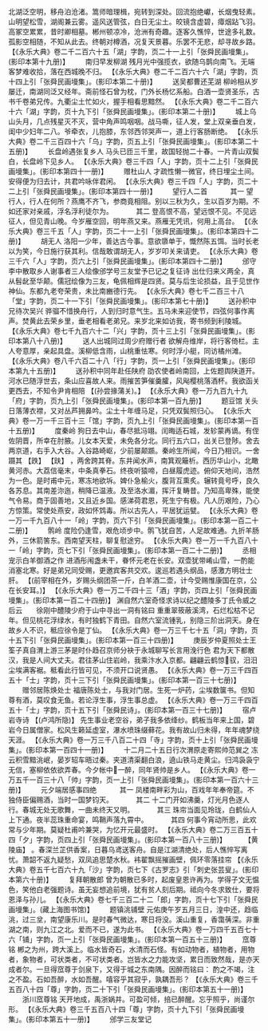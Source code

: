 <!-- { "loadSidebar": true } -->
北湖泛空明，移舟泊沧渚。篙师暗理楫，宛转到深处。回流抱绝巘，长烟曳轻素。山明望松雪，湖阁兼云雾。遥风送管弦，白日无尘土。皎镜含虚碧，瘴烟跕飞羽。高冢空累累，昔时卿相墓。郴州顿凉冷，沧洲有奇趣。逐客久憔悴，世途多礼数。孤影空相随，不知从此去。终朝对樽酒，况复天景暮。乐罢不无悲，却寻故乡路。
 【《永乐大典》卷二千二百六十五「湖」字韵，页二十一上引「张舜民画墁集」。(影印本第十九册)】 
　　南归早发柳湖
残月光中强揽衣，欲随乌鹊向南飞。无端客梦难收拾，落在西城晚不归。
 【《永乐大典》卷二千二百六十六「湖」字韵，页十四上引「张舜民画墁集」。(影印本第二十册)】 
　　送吴都曹还芜湖
柳岭相从岁屡迁，南湖同泛又经年。斋前怪石曾为枕，门外长杨忆系船。白酒一壶贤圣乐，古书千卷弟兄传。九衢尘土忙如火，握手相看思黯然。
 【《永乐大典》卷二千二百六十六「湖」字韵，页十九下引「张舜民画墁集」。(影印本第二十册)】 
　　城上乌
山头月，几点残星灭不灭，营中角声鸣咽咽。战马嘶，征人发，堂上双亲垂白发，闺中少妇年二八。爷牵衣，儿抱膝，东邻西邻哭声一，道上行客肠断绝。
 【《永乐大典》卷二千三百四十六「乌」字韵，页五上引「张舜民画墁集」。(影印本第二十五册)】 
　　长盘岭遇张复乡人
马头已匝三千里，故国轻抛二十春。一片青山双鬓白，长盘岭下见乡人。
 【《永乐大典》卷三千四「人」字韵，页十二上引「张舜民画墁集」。(影印本第四十一册)】 
　　赠杜山人
才疏性懒一微官，终日埋尘土间。安得便为归去计，共君吟咏伴君闲。
 【《永乐大典》卷三千四「人」字韵，页二十二上引「张舜民画墁集」。(影印本第四十一册)】 
　　望行人二首
　　　其一
望行人，行人在何所？燕鹰不齐飞，参商竟相阻。别以三秋为久，生以百岁为期。不如还家对亲戚，浮名浮利徒尔为。
　　　其二
登高恨不高，望远恨不见。不见远征人，但见青山晚。今岁雁空回，明年燕又来。燕雁无凭讯，何用上高台。
 【《永乐大典》卷三千五「人」字韵，页二十一上引「张舜民画墁集」。(影印本第四十二册)】 
　　胡无人
洛阳一少年，善达古今事。意欲隳单于，慨然陈五饵。当时长老以为笑，今日施行获其利。信哉敢谓胡无人，岁岁叩关来请吏。
 【《永乐大典》卷三千六「人」字韵，页六上引「张舜民画墁集」。(影印本第四十二册)】 
　　邠守李中散取乡人谢事者三人绘像邠学号三友堂予已记之复征诗
出仕归来义两全，真从髫龀至华颠。儒冠绘像为三友，龟佩相辉是四贤。莫与后生论损益，且于见世作神仙。东都九老夸荣贵，未比南豳德行先。
 【《永乐大典》卷七千二百三十八「堂」字韵，页二十一下引「张舜民画墁集」。(影印本第七十册)】 
　　送孙积中兄待次吴兴
骅骝不惜换舟行，人到归时意气生。五马未来迎使节，四弦何事作离声。焚黄此去荣乡里，垂老相看老弟兄。来岁北来如访我，寄书频到利陵城。
 【《永乐大典》卷七千九百六十二「兴」字韵，页十三上引「张舜民画墁集」。(影印本第八十八册)】 
　　送人出城同过周少府赠行者
欲解舟维岸，将行客倚栏。主人夸意厚，亲起具盘。溪柳低含雨，山桃重怯寒。何时浮小艇，同访橘州滩。
 【《永乐大典》卷八千六百二十八「行」字韵，页一上引「张舜民画墁集」。(影印本第九十五册)】 
　　送孙积中同年赴任陕府
劭农使者岭南回，上佐题舆陕道开。河水已随浮世去，条山应喜故人来。雨摧苦笋催羹臛，风飐樱桃落酒杯。我欲函关更西去，不知令尹肯相陪 【(孙尝掾蒲关)。】 
 【《永乐大典》卷一万九百九十九「府」字韵，页九上引「张舜民画墁集」。(影印本第一百九册)】 
　　题豆馆
关头日落薄衣襟，又对丛芦拥鼻吟。尘土十年缠马足，只凭双鬓照归心。
 【《永乐大典》卷一万一千三百十三「馆」字韵，页九上引「张舜民画墁集」。(影印本第一百十五册)】 
　　度秦岭
狗日去中山，春尽抵冯翊。闰晦适石城，发轸蒙再谪。有侄佐阴晋，所幸在肘腋。儿女本天爱，未免各分北。同行五六口，出关已登陟。舍去两京道，右手入大谷。入谷路崎岖，少前屡颠踬。秦岭生所闻，今日乃相识。一舍蹑其 【跌】  【趺】 ，两舍跨其脊。东井闻水声，南箕观簸析。西历华山小，北瞰黄河赤。大荔信毫末，中条真拳石。终夜听猿啼，白昼履虎迹。俯仰天地间，浩然为一色。是时甫中元，寒冻地欲坼。婢仆急榆火，腹背互熏炙。辗转竟号呼，良久各苏息。其南差沵迤，稍降已温液。及至洛水湄，挥汗复畴昔。乃知高卑殊，能使气令易。商于固善地，又且近乡国。感涕荷君恩，死生宁有极。凡人历艰险，乃心方惊策。常使处燕安，政如怀鸩毒。所以古先人，平居犹运甓。
 【《永乐大典》卷一万一千九百八十一「岭」字韵，页六下引「张舜民画墁集」。(影印本第一百二十二册)】 
　　鹘岭
度险仍逢雪，艰危顷步中。鹘飞犹自苦，人足故难通。九折羊肠外，三休箭筈东。西南望天柱，聊复慰途穷。
 【《永乐大典》卷一万一千九百八十一「岭」字韵，页七下引「张舜民画墁集」。(影印本第一百二十二册)】 
　　丞相宠示白羊御酒之作
进酒彤闱盏未干，眷怀元老在长安。双壶犹带崤山雪，一酌能消塞北寒。好是弟兄同受赐，更邀宾客共交欢。逡巡若遇头纲品，感激方明壮士肝。 【(前宰相在外，岁赐头纲团茶一斤，白羊酒二壶，计今受赐惟康国在京，公在长安耳。)】 
 【《永乐大典》卷一万二千四十三「酒」字韵，页四上引「张舜民画墁集」。(影印本第一百二十四册)】 
渊自然六室奇怪求诗以纪之醴陵多丁氏令威之后云　　徐刚中醴陵少府于山中寻出一洞有铭曰
重重翠筱蔽溪湾，石烂松枯不记年。但见桃花浮绿水，有时独鹤下青田。自然六室流锺乳，别隐三阶出洞天。身在故乡人不识，秪应徐令是丁仙。
 【《永乐大典》卷一万三千七十五「洞」字韵，页十五下引「张舜民画墁集」。(影印本第一百三十四册)】 
　　庚辰岁仲夏照处士王筌子真自渭上游三茅是时仆趋召京师分袂于永城聊写长言用浼行色
君为天下都散汉，我是人间大丈夫。君往茅山住岩岭，我乘汴水入京都。翩翩云鹤惊驭，汨汨尘埃满客裾。秪看此行皆可见，不须开口说贤愚。
 【《永乐大典》卷一万三千四百五十「士」字韵，页十三下引「张舜民画墁集」。(影印本第一百三十七册)】 
　　赠邻居陈焕处士
福唐陈处士，与我对门居。生死一炉药，尘埃数箧书。但知尊有酒，莫叹食无鱼。若论浮生事，浮生事总虚。
 【《永乐大典》卷一万三千四百五十「士」字韵，页十五下引「张舜民诗」。(影印本第一百三十七册)】 
　　宿卢岩寺诗 【(卢鸿所隐)】 
先生事业老空谷，弟子我多依绛纱。鹤板当年来上国，碧岩今日属僧家。松风生籁延虚室，瀑水喷珠缀藓花。我有故山归未得，年年魂梦绕天涯。
 【《永乐大典》卷一万三千八百二十四「寺」字韵，页十上引「张舜民画墁集」。(影印本第一百四十一册)】 
　　十二月二十五日行次渭原走寄熙帅范巽之
冻云积雪黯洮岷，晏岁轺车晤过秦。夹道清渠翻白浪，遶山铁马走黄尘。归鸿袅袅宁无信，塞柳依依欲弄春。今夕帐中一醉，同年贤帅是乡人。
 【《永乐大典》卷一万五千一百三十八「帅」字韵，页一上引「张舜民画墁集」。(影印本第一百六十三册)】 
　　元夕端居感事四绝
　　　其一
凤楼南畔彩为山，百戏年年奉帝筵。不独侍臣偏赐酒，当时一国梦钧天。
　　　其二
十二门开如沸羹，灯光月色逐人行。春城无处无歌舞，一曲未终天又明。
　　　其三
珠帘当面见玲珑，白鹤仙人上下通。夜半蕊珠重命宴，鸣鞘声落九霄中。
　　　其四
何事今宵动所思，此欢常与少年期。莫疑杜甫吟兼哭，为忆开元最盛时。
 【《永乐大典》卷二万三百五十四「夕」字韵，页四上引「张舜民画墁集」。(影印本第一百八十三册)】 
　　 【黄陵庙】 
。春深兰芷供香案，日暮乌鸢送客舟。自是江湖清绝处，后人憔悴写离忧。萧韶不返九疑愁，双凤追思楚水秋。袆翟飘摇摧画壁，佩环零落挂帘
 【《永乐大典》卷五千七百六十九「沙」字韵，页七下《古罗志》引「刺史张芸叟」。(影印本第六十册)】 
　　复拜朝散郎
曾为朝散已多时，起废皇恩许再为。学得子文无愠色，笑他白老强题诗。虽无妄想追前境，犹有贫人刻后期。祗向今冬求致仕，要将恩泽与孙儿。
 【《永乐大典》卷七千三百二十二「郎」字韵，页十七下引「张舜民画墁集」。(藏上海图书馆)】 
　　题镇洮铺壁
元佑庚午岁五月三日，湟中还，趋临洮，过三坌，南望康乐川。是时春气微达，寒日将没。溪山重复，香霭蒨深。非重湖之南，则九江之北。爱而不已，遂为此书。
 【《永乐大典》卷一万四千五百七十六「铺」字韵，页一上引「张舜民画墁集」。(影印本第一百五十三册)】 
　　窊尊铭
郴之为州，跨大溪上。临水皆奇石，水清而石怪。有如动物者，植物者，用物者，象物者，可状类者，不可状类者。岂皆水之力能攻坚，累日而致然哉，是亦天成者尔。一旦得窊尊于剑泉下，又得于城之东南隅。因醉而铭曰：
酌之不竭，注之不盈。石如吾醉，水如吾醒。嘻容乎其寂乎，孰耦吾形？
 【《永乐大典》卷三千五百八十四「尊」字韵，页二十下引「张舜民画墁集」。(影印本第五十一册)】 
　　浙川窊尊铭
天开地成，禹浙娲并。可盈可倾，掊已醉醒。忘乎照乎，尚谨尔形。
 【《永乐大典》卷三千五百八十四「尊」字韵，页十九下引「张舜民画墁集」。(影印本第五十一册)】 
　　邠学三友堂记
